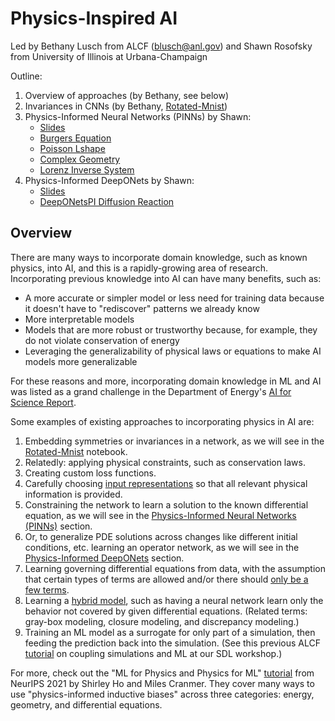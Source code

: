 # Physics-Inspired AI
Led by Bethany Lusch from ALCF (<blusch@anl.gov>) and Shawn Rosofsky from University of Illinois at Urbana-Champaign

Outline:
1. Overview of approaches (by Bethany, see below)
2. Invariances in CNNs (by Bethany, [Rotated-Mnist](Rotated-Mnist.ipynb))
3. Physics-Informed Neural Networks (PINNs) by Shawn: 
    * [Slides](PhysicsInspiredAI.pdf)
    * [Burgers Equation](Burgers.ipynb)
    * [Poisson Lshape](Poisson_Lshape.ipynb)
    * [Complex Geometry](Complex_Geometry.ipynb)
    * [Lorenz Inverse System](Lorenz_inverse_system.ipynb)
4. Physics-Informed DeepONets by Shawn: 
    * [Slides](PhysicsInspiredAI.pdf)
    * [DeepONetsPI Diffusion Reaction](DeepONetsPI_Diffusion_Reaction.ipynb)


## Overview
There are many ways to incorporate domain knowledge, such as known physics, into AI, and this is a rapidly-growing area of research. Incorporating previous knowledge into AI can have many benefits, such as: 
* A more accurate or simpler model or less need for training data because it doesn't have to "rediscover" patterns we already know
* More interpretable models
* Models that are more robust or trustworthy because, for example, they do not violate conservation of energy
* Leveraging the generalizability of physical laws or equations to make AI models more generalizable 

For these reasons and more, incorporating domain knowledge in ML and AI was listed as a grand challenge in the Department of Energy's [AI for Science Report](https://www.anl.gov/ai-for-science-report). 

Some examples of existing approaches to incorporating physics in AI are:
1. Embedding symmetries or invariances in a network, as we will see in the [Rotated-Mnist](Rotated-Mnist.ipynb) notebook.
2. Relatedly: applying physical constraints, such as conservation laws.
3. Creating custom loss functions.
4. Carefully choosing [input representations](https://jcheminf.biomedcentral.com/articles/10.1186/s13321-020-00460-5) so that all relevant physical information is provided.
5. Constraining the network to learn a solution to the known differential equation, as we will see in the [Physics-Informed Neural Networks (PINNs)](https://www.sciencedirect.com/science/article/pii/S0021999118307125) section.
6. Or, to generalize PDE solutions across changes like different initial conditions, etc. learning an operator network, as we will see in the [Physics-Informed DeepONets](https://www.science.org/doi/10.1126/sciadv.abi8605) section.
7. Learning governing differential equations from data, with the assumption that certain types of terms are allowed and/or there should [only be a few terms](https://www.pnas.org/content/113/15/3932).
8. Learning a [hybrid model](https://hal.archives-ouvertes.fr/hal-03137025/document), such as having a neural network learn only the behavior not covered by given differential equations. (Related terms: gray-box modeling, closure modeling, and discrepancy modeling.)
9. Training an ML model as a surrogate for only part of a simulation, then feeding the prediction back into the simulation. (See this previous ALCF [tutorial](https://github.com/argonne-lcf/sdl_ai_workshop/tree/master/05_Simulation_ML) on coupling simulations and ML at our SDL workshop.)

For more, check out the "ML for Physics and Physics for ML" [tutorial](https://neurips.cc/Conferences/2021/ScheduleMultitrack?event=21896) from NeurIPS 2021 by Shirley Ho and Miles Cranmer. They cover many ways to use "physics-informed inductive biases" across three categories: energy, geometry, and differential equations.
